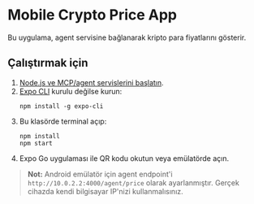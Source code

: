 # Mobile Crypto Price App

Bu uygulama, agent servisine bağlanarak kripto para fiyatlarını gösterir.

## Çalıştırmak için

1. [Node.js ve MCP/agent servislerini başlatın](../README.md).
2. [Expo CLI](https://docs.expo.dev/get-started/installation/) kurulu değilse kurun:
   ```
   npm install -g expo-cli
   ```
3. Bu klasörde terminal açıp:
   ```
   npm install
   npm start
   ```
4. Expo Go uygulaması ile QR kodu okutun veya emülatörde açın.

> **Not:** Android emülatör için agent endpoint'i `http://10.0.2.2:4000/agent/price` olarak ayarlanmıştır. Gerçek cihazda kendi bilgisayar IP'nizi kullanmalısınız. 